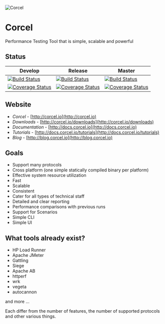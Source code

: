 ![Corcel](http://docs.corcel.io/images/corcel-logo.png)

# Corcel

Performance Testing Tool that is simple, scalable and powerful

## Status

|Develop | Release | Master |
| --- | --- | --- |
| [![Build Status](https://travis-ci.org/guzzlerio/corcel.svg?branch=develop)](https://travis-ci.org/guzzlerio/corcel) | [![Build Status](https://travis-ci.org/guzzlerio/corcel.svg?branch=release)](https://travis-ci.org/guzzlerio/corcel) | [![Build Status](https://travis-ci.org/guzzlerio/corcel.svg?branch=master)](https://travis-ci.org/guzzlerio/corcel) |
| [![Coverage Status](https://coveralls.io/repos/github/guzzlerio/corcel/badge.svg?branch=develop)](https://coveralls.io/github/guzzlerio/corcel?branch=develop) | [![Coverage Status](https://coveralls.io/repos/github/guzzlerio/corcel/badge.svg?branch=release)](https://coveralls.io/github/guzzlerio/corcel?branch=release)| [![Coverage Status](https://coveralls.io/repos/github/guzzlerio/corcel/badge.svg?branch=master)](https://coveralls.io/github/guzzlerio/corcel?branch=master) |



## Website

- *Corcel* - [http://corcel.io](http://corcel.io)
- *Downloads* - [http://corcel.io/downloads](http://corcel.io/downloads)
- *Documentation* - [http://docs.corcel.io](http://docs.corcel.io)
- *Tutorials* - [http://docs.corcel.io/tutorials](http://docs.corcel.io/tutorials)
- *Blog* - [http://blog.corcel.io](http://blog.corcel.io)

## Goals

 - Support many protocols
 - Cross platform (one simple statically compiled binary per platform)
 - Effective system resource utilization
 - Fast
 - Scalable
 - Consistent
 - Cater for all types of technical staff
 - Detailed and clear reporting
 - Performance comparisons with previous runs
 - Support for Scenarios
 - Simple CLI
 - Simple UI

## What tools already exist?

 - HP Load Runner
 - Apache JMeter
 - Gattling
 - Siege
 - Apache AB
 - httperf
 - wrk
 - vegeta
 - autocannon

and more ...

Each differ from the number of features, the number of supported protocols and other various things. 

